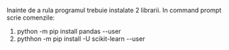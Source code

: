 Inainte de a rula programul trebuie instalate 2 librarii. In command prompt scrie comenzile:
1. python -m pip install pandas --user
2. pythhon -m pip install -U scikit-learn --user
